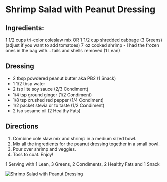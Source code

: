 # Shrimp Salad with Peanut Dressing

## Ingredients:
1 1/2 cups tri-color coleslaw mix OR 1 1/2 cup shredded cabbage (3 Greens) (adjust if you want to add tomatoes)
7 oz cooked shrimp - I had the frozen ones in the bag with... tails and shells removed (1 Lean)

## Dressing
* 2 tbsp powdered peanut butter aka PB2 (1 Snack)
* 1 1/2 tbsp water
* 2 tsp lite soy sauce (2/3 Condiment)
* 1/4 tsp ground ginger (1/2 Condiment)
* 1/8 tsp crushed red pepper (1/4 Condiment)
* 1/2 packet stevia or to taste (1/2 Condiment)
* 2 tsp sesame oil (2 Healthy Fats)

## Directions
1. Combine cole slaw mix and shrimp in a medium sized bowl.
2. Mix all the ingredients for the peanut dressing together in a small bowl.
3. Pour over shrimp and veggies.
4. Toss to coat. Enjoy!

1 Serving with 1 Lean, 3 Greens, 2 Condiments, 2 Healthy Fats and 1 Snack

![Shrimp Salad with Peanut Dressing](./Shrimp%20Salad%20with%20Peanut%20Dressing.png)

